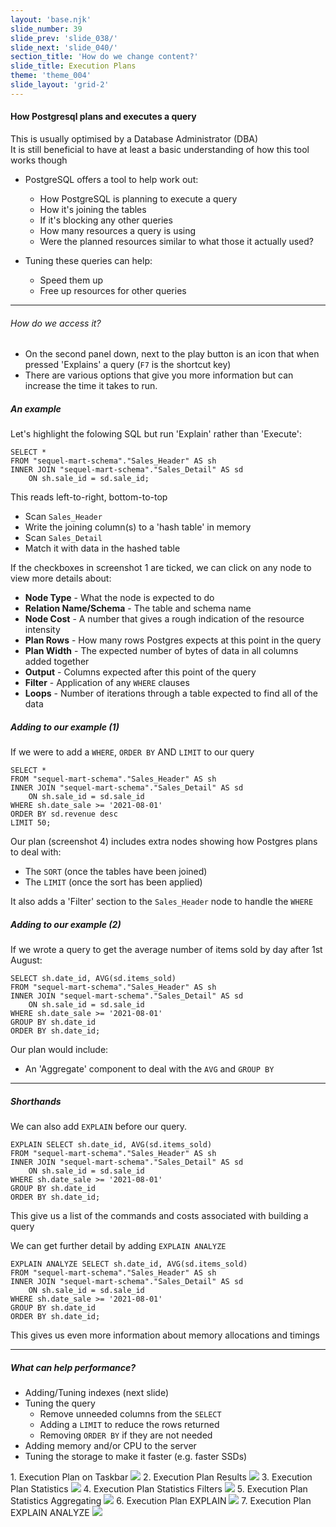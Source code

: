 ```yaml
---
layout: 'base.njk'
slide_number: 39
slide_prev: 'slide_038/'
slide_next: 'slide_040/'
section_title: 'How do we change content?'
slide_title: Execution Plans
theme: 'theme_004'
slide_layout: 'grid-2'
---
```


<section class="slide__text">

#### How Postgresql plans and executes a query

<div class="warning">This is usually optimised by a Database Administrator (DBA)</div>
<div class="warning">It is still beneficial to have at least a basic understanding of how this tool works though</div>

- PostgreSQL offers a tool to help work out:
    - How PostgreSQL is planning to execute a query
    - How it's joining the tables
    - If it's blocking any other queries
    - How many resources a query is using
    - Were the planned resources similar to what those it actually used?

- Tuning these queries can help:
    - Speed them up 
    - Free up resources for other queries

<hr />

###### How do we access it?
- On the second panel down, next to the play button is an icon that when pressed 'Explains' a query (`F7` is the shortcut key)
- There are various options that give you more information but can increase the time it takes to run.

##### An example
Let's highlight the folowing SQL but run 'Explain' rather than 'Execute':
```
SELECT *
FROM "sequel-mart-schema"."Sales_Header" AS sh
INNER JOIN "sequel-mart-schema"."Sales_Detail" AS sd 
	ON sh.sale_id = sd.sale_id;
```

This reads left-to-right, bottom-to-top
- Scan `Sales_Header`
- Write the joining column(s) to a 'hash table' in memory
- Scan `Sales_Detail`
- Match it with data in the hashed table

If the checkboxes in screenshot 1 are ticked, we can click on any node to view more details about:
- **Node Type** - What the node is expected to do
- **Relation Name/Schema** - The table and schema name
- **Node Cost** - A number that gives a rough indication of the resource intensity
- **Plan Rows** - How many rows Postgres expects at this point in the query
- **Plan Width** - The expected number of bytes of data in all columns added together
- **Output** - Columns expected after this point of the query
- **Filter** - Application of any `WHERE` clauses
- **Loops** - Number of iterations through a table expected to find all of the data

##### Adding to our example (1)
If we were to add a `WHERE`, `ORDER BY` AND `LIMIT` to our query
```
SELECT *
FROM "sequel-mart-schema"."Sales_Header" AS sh
INNER JOIN "sequel-mart-schema"."Sales_Detail" AS sd 
	ON sh.sale_id = sd.sale_id
WHERE sh.date_sale >= '2021-08-01'
ORDER BY sd.revenue desc
LIMIT 50;
```
Our plan (screenshot 4) includes extra nodes showing how Postgres plans to deal with:
- The `SORT` (once the tables have been joined)
- The `LIMIT` (once the sort has been applied)

It also adds a 'Filter' section to the `Sales_Header` node to handle the `WHERE`

##### Adding to our example (2)
If we wrote a query to get the average number of items sold by day after 1st August:

```
SELECT sh.date_id, AVG(sd.items_sold)
FROM "sequel-mart-schema"."Sales_Header" AS sh
INNER JOIN "sequel-mart-schema"."Sales_Detail" AS sd 
	ON sh.sale_id = sd.sale_id
WHERE sh.date_sale >= '2021-08-01'
GROUP BY sh.date_id
ORDER BY sh.date_id;
```

Our plan would include:
- An 'Aggregate' component to deal with the `AVG` and `GROUP BY`


<hr />

##### Shorthands
We can also add `EXPLAIN` before our query.

```
EXPLAIN SELECT sh.date_id, AVG(sd.items_sold)
FROM "sequel-mart-schema"."Sales_Header" AS sh
INNER JOIN "sequel-mart-schema"."Sales_Detail" AS sd 
	ON sh.sale_id = sd.sale_id
WHERE sh.date_sale >= '2021-08-01'
GROUP BY sh.date_id
ORDER BY sh.date_id;
```

This give us a list of the commands and costs associated with building a query

We can get further detail by adding `EXPLAIN ANALYZE`
```
EXPLAIN ANALYZE SELECT sh.date_id, AVG(sd.items_sold)
FROM "sequel-mart-schema"."Sales_Header" AS sh
INNER JOIN "sequel-mart-schema"."Sales_Detail" AS sd 
	ON sh.sale_id = sd.sale_id
WHERE sh.date_sale >= '2021-08-01'
GROUP BY sh.date_id
ORDER BY sh.date_id;
```

This gives us even more information about memory allocations and timings

<hr />

##### What can help performance?
- Adding/Tuning indexes (next slide)
- Tuning the query
    - Remove unneeded columns from the `SELECT`
    - Adding a `LIMIT` to reduce the rows returned
    - Removing `ORDER BY` if they are not needed
- Adding memory and/or CPU to the server
- Tuning the storage to make it faster (e.g. faster SSDs)

</section>

<section class="slide__images">
<caption>1. Execution Plan on Taskbar</caption>
<img src="{{ '../../images/004_Execution_Plan_Location.png' | url }}" />
<caption>2. Execution Plan Results</caption>
<img src="{{ '../../images/004_Execution_Plan_Basic_Output.png' | url }}" />
<caption>3. Execution Plan Statistics</caption>
<img src="{{ '../../images/004_Execution_Plan_Stats.png' | url }}" />
<caption>4. Execution Plan Statistics Filters</caption>
<img src="{{ '../../images/004_Execution_Plan_Stats_WHERE_ORDER_LIMIT.png' | url }}" />
<caption>5. Execution Plan Statistics Aggregating</caption>
<img src="{{ '../../images/004_Execution_Plan_Stats_GROUP.png' | url }}" />
<caption>6. Execution Plan EXPLAIN</caption>
<img src="{{ '../../images/004_Execution_Plan_EXPLAIN.png' | url }}" />
<caption>7. Execution Plan EXPLAIN ANALYZE</caption>
<img src="{{ '../../images/004_Execution_Plan_EXPLAIN_ANALYZE.png' | url }}" />


</section>
